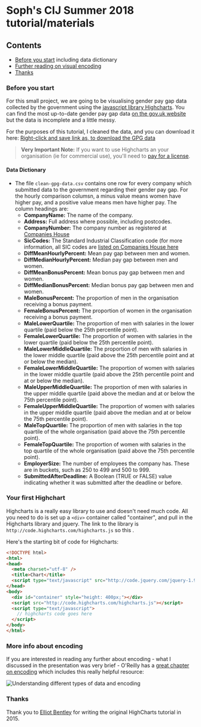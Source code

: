 # Soph's CIJ Summer 2018 tutorial/materials

## Contents
* [Before you start](#before-you-start) including data dictionary
* [Further reading on visual encoding](#more-info-about-encoding)
* [Thanks](#thanks)

### Before you start
For this small project, we are going to be visualising gender pay gap data collected by the government using the [javascript library Highcharts](https://www.highcharts.com/ "Highcharts"). You can find the most up-to-date gender pay gap data [on the gov.uk website](https://gender-pay-gap.service.gov.uk/ "Gender Pay Gap Statistics") but the data is incomplete and a little messy.

For the purposes of this tutorial, I cleaned the data, and you can download it here: [Right-click and save link as, to download the GPG data](https://raw.githubusercontent.com/sophiewarnes/sophiewarnes.github.io/master/Training/Files/clean-gpg-data.csv "UK Gender Pay Gap Data")

> **Very Important Note:** If you want to use Highcharts an your organisation (ie for commercial use), you'll need to [pay for a license](http://www.highcharts.com/products/highcharts "Pay for a HighCharts license").

#### Data Dictionary

* The file `clean-gpg-data.csv` contains one row for every company which submitted data to the government regarding their gender pay gap. For the hourly comparison columsn, a minus value means women have higher pay, and a positive value means men have higher pay. The column headings are:
  * **CompanyName:** The name of the company.
  * **Address:** Full address where possible, including postcodes.
  * **CompanyNumber:** The company number as registered at [Companies House](https://www.gov.uk/government/organisations/companies-house "Companies House")
  * **SicCodes:** The Standard Industrial Classification code (for more information, all SIC codes are [listed on Companies House here](https://resources.companieshouse.gov.uk/sic/ "(SIC) Code List")
  * **DiffMeanHourlyPercent:** Mean pay gap between men and women.
  * **DiffMedianHourlyPercent:** Median pay gap between men and women.
  * **DiffMeanBonusPercent:** Mean bonus pay gap between men and women.
  * **DiffMedianBonusPercent:** Median bonus pay gap between men and women.
  * **MaleBonusPercent:** The proportion of men in the organisation receiving a bonus payment.
  * **FemaleBonusPercent:** The proportion of women in the organisation receiving a bonus payment.
  * **MaleLowerQuartile:** The proportion of men with salaries in the lower quartile (paid below the 25th percentile point).
  * **FemaleLowerQuartile:** The proportion of women with salaries in the lower quartile (paid below the 25th percentile point).
  * **MaleLowerMiddleQuartile:** The proportion of men with salaries in the lower middle quartile (paid above the 25th percentile point and at or below the median).
  * **FemaleLowerMiddleQuartile:** The proportion of women with salaries in the lower middle quartile (paid above the 25th percentile point and at or below the median).
  * **MaleUpperMiddleQuartile:** The proportion of men with salaries in the upper middle quartile (paid above the median and at or below the 75th percentile point).
  * **FemaleUpperMiddleQuartile:** The proportion of women with salaries in the upper middle quartile (paid above the median and at or below the 75th percentile point).
  * **MaleTopQuartile:** The proportion of men with salaries in the top quartile of the whole organisation (paid above the 75th percentile point).
  * **FemaleTopQuartile:** The proportion of women with salaries in the top quartile of the whole organisation (paid above the 75th percentile point).
  * **EmployerSize:** The number of employees the company has. These are in buckets, such as 250 to 499 and 500 to 999.
  * **SubmittedAfterDeadline:** A Boolean (TRUE or FALSE) value indicating whether it was submitted after the deadline or before.

### Your first Highchart

Highcharts is a really easy library to use and doesn't need much code. All you need to do is set up a `<div>` container called "container", and pull in the Highcharts library and jquery. The link to the library is `http://code.highcharts.com/highcharts.js` so this .

Here's the starting bit of code for Highcharts:
```html
<!DOCTYPE html>
<html>
<head>
  <meta charset="utf-8" />
  <title>Chart</title>
  <script type="text/javascript" src="http://code.jquery.com/jquery-1.9.1.js"></script>
</head>
<body>
  <div id="container" style="height: 400px;"></div>
  <script src="http://code.highcharts.com/highcharts.js"></script>
  <script type="text/javascript">
    // highcharts code goes here
  </script>
</body>
</html>
```

### More info about encoding

If you are interested in reading any further about encoding - what I discussed in the presentation was very brief - O'Reilly has a [great chapter on encoding](https://www.oreilly.com/library/view/designing-data-visualizations/9781449314774/ch04.html "Designing Data Visualizations: Choose Appropriate Visual Encodings") which includes this really helpful resource:

![Understanding different types of data and encoding](https://www.oreilly.com/library/view/designing-data-visualizations/9781449314774/httpatomoreillycomsourceoreillyimages898026.png "Understanding different types of data and encoding")


### Thanks
Thank you to [Elliot Bentley](https://twitter.com/elliot_bentley "@Elliot_Bentley on Twitter") for writing the original HighCharts tutorial in 2015.

